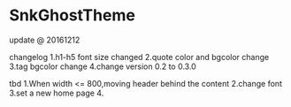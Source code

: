 # SnkGhostTheme

update @ 20161212

changelog
1.h1-h5 font size changed
2.quote color and bgcolor change
3.tag bgcolor change
4.change version 0.2 to 0.3.0


tbd
1.When width <= 800,moving header behind the content
2.change font
3.set a new home page
4.